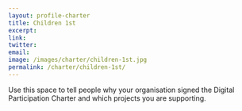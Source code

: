 ```yaml
---
layout: profile-charter
title: Children 1st
excerpt: 
link: 
twitter: 
email: 
image: /images/charter/children-1st.jpg
permalink: /charter/children-1st/
---
```


Use this space to tell people why your organisation signed the Digital Participation Charter and which projects you are supporting.